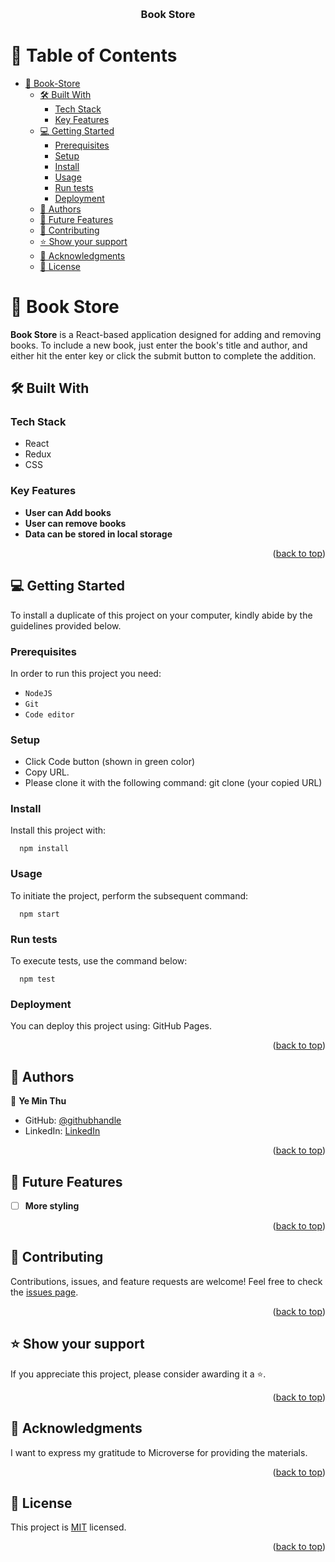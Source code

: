 <a name="readme-top"></a>

<div align="center">
  <br/>

  <h3><b>Book Store</b></h3>

</div>

<!-- TABLE OF CONTENTS -->

# 📗 Table of Contents

- [📖 Book-Store ](#-book-store-)
  - [🛠 Built With ](#-built-with-)
    - [Tech Stack ](#tech-stack-)
    - [Key Features ](#key-features-)
    <!-- - [🚀 Live Demo ](#-live-demo-)  -->
  - [💻 Getting Started ](#-getting-started-)
    - [Prerequisites](#prerequisites)
    - [Setup](#setup)
    - [Install](#install)
    - [Usage](#usage)
    - [Run tests](#run-tests)
    - [Deployment](#deployment)
  - [👥 Authors ](#-authors-)
  - [🔭 Future Features ](#-future-features-)
  - [🤝 Contributing ](#-contributing-)
  - [⭐️ Show your support ](#️-show-your-support-)
  - [🙏 Acknowledgments ](#-acknowledgments-)
  - [📝 License ](#-license-)

<!-- PROJECT DESCRIPTION -->

# 📖 Book Store <a name="about-project"></a>

**Book Store** is a React-based application designed for adding and removing books. To include a new book, just enter the book's title and author, and either hit the enter key or click the submit button to complete the addition.

## 🛠 Built With <a name="built-with"></a>

### Tech Stack <a name="tech-stack"></a>

- React
- Redux
- CSS

<!-- Features -->

### Key Features <a name="key-features"></a>

- **User can Add books**
- **User can remove books**
- **Data can be stored in local storage**

<p align="right">(<a href="#readme-top">back to top</a>)</p>

<!-- GETTING STARTED -->

## 💻 Getting Started <a name="getting-started"></a>

To install a duplicate of this project on your computer, kindly abide by the guidelines provided below.

### Prerequisites

In order to run this project you need:

- `NodeJS`
- `Git`
- `Code editor`

### Setup

- Click Code button (shown in green color)
- Copy URL.
- Please clone it with the following command: git clone (your copied URL)

### Install

Install this project with:

```
  npm install
```

### Usage

To initiate the project, perform the subsequent command:

```
  npm start
```

### Run tests

To execute tests, use the command below:

```
  npm test
```

### Deployment

You can deploy this project using: GitHub Pages.

<p align="right">(<a href="#readme-top">back to top</a>)</p>

<!-- AUTHORS -->

## 👥 Authors <a name="authors"></a>

👤 **Ye Min Thu**

- GitHub: [@githubhandle](https://github.com/mryeminthu)
- LinkedIn: [LinkedIn](https://www.linkedin.com/in/ye-min-thu-76456a214/)

<p align="right">(<a href="#readme-top">back to top</a>)</p>

<!-- FUTURE FEATURES -->

## 🔭 Future Features <a name="future-features"></a>

- [ ] **More styling**

<p align="right">(<a href="#readme-top">back to top</a>)</p>

<!-- CONTRIBUTING -->

## 🤝 Contributing <a name="contributing"></a>

Contributions, issues, and feature requests are welcome!
Feel free to check the [issues page](https://github.com/mryeminthu/math-magicians/issues).

<p align="right">(<a href="#readme-top">back to top</a>)</p>

<!-- SUPPORT -->

## ⭐️ Show your support <a name="support"></a>

If you appreciate this project, please consider awarding it a ⭐️.

<p align="right">(<a href="#readme-top">back to top</a>)</p>

<!-- ACKNOWLEDGEMENTS -->

## 🙏 Acknowledgments <a name="acknowledgements"></a>

I want to express my gratitude to Microverse for providing the materials.

<p align="right">(<a href="#readme-top">back to top</a>)</p>

<!-- LICENSE -->

## 📝 License <a name="license"></a>

This project is [MIT](https://github.com/mryeminthu/math-magicians/blob/main/LICENSE) licensed.

<p align="right">(<a href="#readme-top">back to top</a>)</p>
